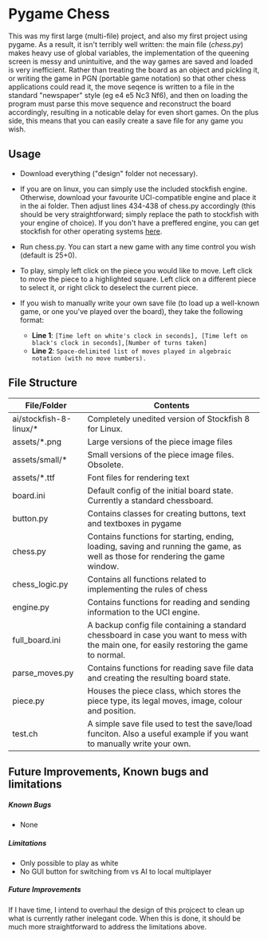 # Pygame Chess

This was my first large (multi-file) project, and also my first project using pygame. As a result, it isn't terribly well written: the main file (*chess.py*) makes heavy use of global variables, the implementation of the queening screen is messy and unintuitive, and the way games are saved and loaded is very inefficient. Rather than treating the board as an object and pickling it, or writing the game in PGN (portable game notation) so that other chess applications could read it, the move seqence is written to a file in the standard "newspaper" style (eg e4 e5 Nc3 Nf6), and then on loading the program must parse this move sequence and reconstruct the board accordingly, resulting in a noticable delay for even short games. On the plus side, this means that you can easily create a save file for any game you wish.

## Usage

* Download everything ("design" folder not necessary).

* If you are on linux, you can simply use the included stockfish engine. Otherwise, download your favourite UCI-compatible engine and place it in the ai folder. Then adjust lines 434-438 of chess.py accordingly (this should be very straightforward; simply replace the path to stockfish with your engine of choice). If you don't have a preffered engine, you can get stockfish for other operating systems [here](https://stockfishchess.org/download/ "Stockfish download page"). 

* Run chess.py. You can start a new game with any time control you wish (default is 25+0).
* To play, simply left click on the piece you would like to move. Left click to move the piece to a highlighted square. Left click on a different piece to select it, or right click to deselect the current piece.
* If you wish to manually write your own save file (to load up a well-known game, or one you've played over the board), they take the following format:
  * **Line 1**: `[Time left on white's clock in seconds], [Time left on black's clock in seconds],[Number of turns taken]`
  * **Line 2**: `Space-delimited list of moves played in algebraic notation (with no move numbers).`

## File Structure

| File/Folder            | Contents                                                     |
| ---------------------- | ------------------------------------------------------------ |
| ai/stockfish-8-linux/* | Completely unedited version of Stockfish 8 for Linux.        |
| assets/*.png           | Large versions of the piece image files                      |
| assets/small/*         | Small versions of the piece image files. Obsolete.           |
| assets/*.ttf           | Font files for rendering text                                |
| board.ini              | Default config of the initial board state. Currently a standard chessboard. |
| button.py              | Contains classes for creating buttons, text and textboxes in pygame |
| chess.py               | Contains functions for starting, ending, loading, saving and running the game, as well as those for rendering the game window. |
| chess_logic.py         | Contains all functions related to implementing the rules of chess |
| engine.py              | Contains functions for reading and sending information to the UCI engine. |
| full_board.ini         | A backup config file containing a standard chessboard in case you want to mess with the main one, for easily restoring the game to normal. |
| parse_moves.py         | Contains functions for reading save file data and creating the resulting board state. |
| piece.py               | Houses the piece class, which stores the piece type, its legal moves, image, colour and position. |
| test.ch                | A simple save file used to test the save/load funciton. Also a useful example if you want to manually write your own. |


## Future Improvements, Known bugs and limitations

##### Known Bugs

- None

##### Limitations

- Only possible to play as white
- No GUI button for switching from vs AI to local multiplayer 

##### Future Improvements

If I have time, I intend to overhaul the design of this projcect to clean up what is currently rather inelegant code. When this is done, it should be much more straightforward to address the limitations above.